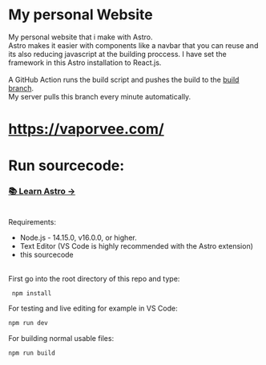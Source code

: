 # My personal Website
My personal website that i make with Astro. <br>
Astro makes it easier with components like a navbar that you can reuse and its also reducing javascript at the building proccess. I have set the framework in this Astro installation to React.js.<br><br> 
A GitHub Action runs the build script and pushes the build to the [build branch](https://github.com/cmod31/my-website/tree/build).<br> 
My server pulls this branch every minute automatically.
# https://vaporvee.com/

# Run sourcecode:
### [📚 Learn Astro →](https://docs.astro.build/en/getting-started/)<br><br>
Requirements:
- Node.js - 14.15.0, v16.0.0, or higher.<br>
- Text Editor (VS Code is highly recommended with the Astro extension)
- this sourcecode<br><br>

First go into the root directory of this repo and type:
```bash
 npm install
 ```
For testing and live editing for example in VS Code:
```bash
npm run dev
```
For building normal usable files:
```bash
npm run build
``` 
